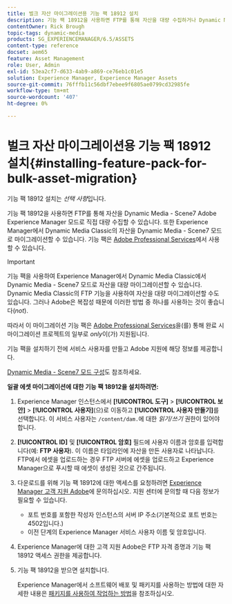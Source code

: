 ```yaml
---
title: 벌크 자산 마이그레이션용 기능 팩 18912 설치
description: 기능 팩 18912을 사용하면 FTP를 통해 자산을 대량 수집하거나 Dynamic Media Classic에서 Adobe Experience Manager의 Dynamic Media으로 자산을 마이그레이션할 수 있습니다. 이 선택적 기능 팩은 Adobe 지원에서 사용할 수 있습니다.
contentOwner: Rick Brough
topic-tags: dynamic-media
products: SG_EXPERIENCEMANAGER/6.5/ASSETS
content-type: reference
docset: aem65
feature: Asset Management
role: User, Admin
exl-id: 53ea2cf7-d633-4ab9-a869-ce76eb1c01e5
solution: Experience Manager, Experience Manager Assets
source-git-commit: 76fffb11c56dbf7ebee9f6805ae0799cd32985fe
workflow-type: tm+mt
source-wordcount: '407'
ht-degree: 0%

---
```


# 벌크 자산 마이그레이션용 기능 팩 18912 설치{#installing-feature-pack-for-bulk-asset-migration}

기능 팩 18912 설치는 *선택 사항*&#x200B;입니다.

기능 팩 18912을 사용하면 FTP를 통해 자산을 Dynamic Media - Scene7 Adobe Experience Manager 모드로 직접 대량 수집할 수 있습니다. 또한 Experience Manager에서 Dynamic Media Classic의 자산을 Dynamic Media - Scene7 모드로 마이그레이션할 수 있습니다. 기능 팩은 [Adobe Professional Services](https://business.adobe.com/customers/consulting-services/main.html)에서 사용할 수 있습니다.

>[!IMPORTANT]
>
>기능 팩을 사용하여 Experience Manager에서 Dynamic Media Classic에서 Dynamic Media - Scene7 모드로 자산을 대량 마이그레이션할 수 있습니다. Dynamic Media Classic의 FTP 기능을 사용하여 자산을 대량 마이그레이션할 수도 있습니다. 그러나 Adobe은 복잡성 때문에 이러한 방법 중 하나를 사용하는 것이 좋습니다(*not*).
>
>따라서 이 마이그레이션 기능 팩은 [Adobe Professional Services](https://business.adobe.com/customers/consulting-services/main.html)을(를) 통해 완료 시 마이그레이션 프로젝트의 일부로 *only*&#x200B;이(가) 지원됩니다.

기능 팩을 설치하기 전에 서비스 사용자를 만들고 Adobe 지원에 해당 정보를 제공합니다.

[Dynamic Media - Scene7 모드 구성](/help/assets/config-dms7.md)도 참조하세요.

**일괄 에셋 마이그레이션에 대한 기능 팩 18912을 설치하려면:**

1. Experience Manager 인스턴스에서 **[!UICONTROL 도구]** > **[!UICONTROL 보안]** > **[!UICONTROL 사용자]**(으)로 이동하고 **[!UICONTROL 사용자 만들기]**&#x200B;를 선택합니다. 이 서비스 사용자는 `/content/dam.`에 대한 *읽기/쓰기* 권한이 있어야 합니다.
1. **[!UICONTROL ID]** 및 **[!UICONTROL 암호]** 필드에 사용자 이름과 암호를 입력합니다(예: **FTP 사용자**). 이 이름은 타임라인에 자산을 만든 사용자로 나타납니다. FTP에서 에셋을 업로드하는 경우 FTP 서버에 에셋을 업로드하고 Experience Manager으로 푸시할 때 에셋이 생성된 것으로 간주됩니다.
1. 다운로드를 위해 기능 팩 18912에 대한 액세스를 요청하려면 [Experience Manager 고객 지원 Adobe](https://experienceleague.adobe.com/ko?support-solution=General#support)에 문의하십시오. 지원 센터에 문의할 때 다음 정보가 필요할 수 있습니다.

   * 포트 번호를 포함한 작성자 인스턴스의 서버 IP 주소(기본적으로 포트 번호는 4502입니다.)
   * 이전 단계의 Experience Manager 서비스 사용자 이름 및 암호입니다.

1. Experience Manager에 대한 고객 지원 Adobe은 FTP 자격 증명과 기능 팩 18912 액세스 권한을 제공합니다.
1. 기능 팩 18912을 받으면 설치합니다.

   Experience Manager에서 소프트웨어 배포 및 패키지를 사용하는 방법에 대한 자세한 내용은 [패키지를 사용하여 작업하는 방법](/help/sites-administering/package-manager.md)을 참조하십시오.

